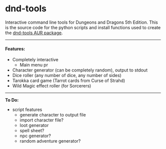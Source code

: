 # dnd-tools

Interactive command line tools for Dungeons and Dragons 5th Edition.  This is the source code for the python scripts and install functions used to create the [dnd-tools AUR package](https://aur.archlinux.org/packages/dnd-tools/).

---

#### Features:

- Completely interactive
  - Main menu pr
- Character generator (can be completely random), output to stdout
- Dice roller (any number of dice, any number of sides)
- Tarokka card game (Tarrot cards from Curse of Strahd)
- Wild Magic effect roller (for Sorcerers)

---

**To Do:**

- script features
  - generate character to output file
  - import character file?
  - loot generator
  - spell sheet?
  - npc generator?
  - random adventure generator?
